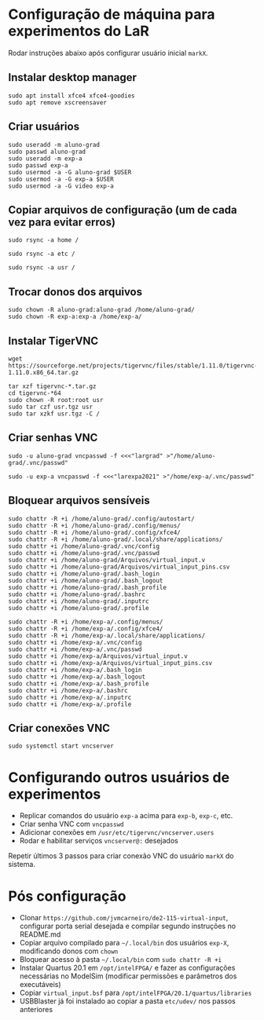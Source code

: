 # Configuração de máquina para experimentos do LaR
Rodar instruções abaixo após configurar usuário inicial `markX`.

## Instalar desktop manager
```
sudo apt install xfce4 xfce4-goodies
sudo apt remove xscreensaver
```

## Criar usuários
```
sudo useradd -m aluno-grad
sudo passwd aluno-grad
sudo useradd -m exp-a
sudo passwd exp-a
sudo usermod -a -G aluno-grad $USER
sudo usermod -a -G exp-a $USER
sudo usermod -a -G video exp-a
```

## Copiar arquivos de configuração (um de cada vez para evitar erros)
```
sudo rsync -a home /
```
```
sudo rsync -a etc /
```
```
sudo rsync -a usr /
```

## Trocar donos dos arquivos
```
sudo chown -R aluno-grad:aluno-grad /home/aluno-grad/
sudo chown -R exp-a:exp-a /home/exp-a/
```

## Instalar TigerVNC
```
wget https://sourceforge.net/projects/tigervnc/files/stable/1.11.0/tigervnc-1.11.0.x86_64.tar.gz
```
```
tar xzf tigervnc-*.tar.gz
cd tigervnc-*64
sudo chown -R root:root usr
sudo tar czf usr.tgz usr
sudo tar xzkf usr.tgz -C /
```

## Criar senhas VNC
```
sudo -u aluno-grad vncpasswd -f <<<"largrad" >"/home/aluno-grad/.vnc/passwd"
```
```
sudo -u exp-a vncpasswd -f <<<"larexpa2021" >"/home/exp-a/.vnc/passwd"
```

## Bloquear arquivos sensíveis
```
sudo chattr -R +i /home/aluno-grad/.config/autostart/
sudo chattr -R +i /home/aluno-grad/.config/menus/
sudo chattr -R +i /home/aluno-grad/.config/xfce4/
sudo chattr -R +i /home/aluno-grad/.local/share/applications/
sudo chattr +i /home/aluno-grad/.vnc/config
sudo chattr +i /home/aluno-grad/.vnc/passwd
sudo chattr +i /home/aluno-grad/Arquivos/virtual_input.v
sudo chattr +i /home/aluno-grad/Arquivos/virtual_input_pins.csv
sudo chattr +i /home/aluno-grad/.bash_login
sudo chattr +i /home/aluno-grad/.bash_logout
sudo chattr +i /home/aluno-grad/.bash_profile
sudo chattr +i /home/aluno-grad/.bashrc
sudo chattr +i /home/aluno-grad/.inputrc
sudo chattr +i /home/aluno-grad/.profile
```
```
sudo chattr -R +i /home/exp-a/.config/menus/
sudo chattr -R +i /home/exp-a/.config/xfce4/
sudo chattr -R +i /home/exp-a/.local/share/applications/
sudo chattr +i /home/exp-a/.vnc/config
sudo chattr +i /home/exp-a/.vnc/passwd
sudo chattr +i /home/exp-a/Arquivos/virtual_input.v
sudo chattr +i /home/exp-a/Arquivos/virtual_input_pins.csv
sudo chattr +i /home/exp-a/.bash_login
sudo chattr +i /home/exp-a/.bash_logout
sudo chattr +i /home/exp-a/.bash_profile
sudo chattr +i /home/exp-a/.bashrc
sudo chattr +i /home/exp-a/.inputrc
sudo chattr +i /home/exp-a/.profile
```

## Criar conexões VNC
```
sudo systemctl start vncserver
```

# Configurando outros usuários de experimentos
- Replicar comandos do usuário `exp-a` acima para `exp-b`, `exp-c`, etc.
- Criar senha VNC com `vncpasswd`
- Adicionar conexões em `/usr/etc/tigervnc/vncserver.users`
- Rodar e habilitar serviços `vncserver@:` desejados

Repetir últimos 3 passos para criar conexão VNC do usuário `markX` do sistema.

# Pós configuração
- Clonar `https://github.com/jvmcarneiro/de2-115-virtual-input`, configurar porta serial desejada e compilar segundo instruções no README.md
- Copiar arquivo compilado para `~/.local/bin` dos usuários `exp-X`, modificando donos com `chown`
- Bloquear acesso à pasta `~/.local/bin` com `sudo chattr -R +i`
- Instalar Quartus 20.1 em `/opt/intelFPGA/` e fazer as configurações necessárias no ModelSim (modificar permissões e parâmetros dos executáveis)
- Copiar `virtual_input.bsf` para `/opt/intelFPGA/20.1/quartus/libraries`
- USBBlaster já foi instalado ao copiar a pasta `etc/udev/` nos passos anteriores 

